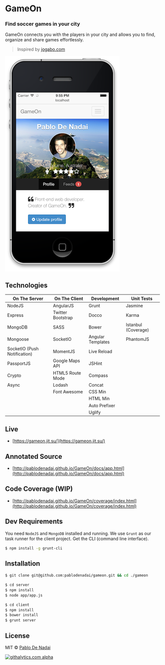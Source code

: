 GameOn
======

### Find soccer games in your city
GameOn connects you with the players in your city and allows you to find, organize and share games effortlessly.

> Inspired by [jogabo.com](http://www.jogabo.com)

![Screenshot](/screenshot.png)

Technologies
------------
| On The Server  | On The Client | Development | Unit Tests |
| -------------- |---------------| ------------| ---------- |
| NodeJS | AngularJS | Grunt | Jasmine |
| Express | Twitter Bootstrap | Docco | Karma |
| MongoDB | SASS | Bower | Istanbul (Coverage)
| Mongoose | SocketIO | Angular Templates | PhantomJS |
| SocketIO (Push Notification) | MomentJS | Live Reload |  |
| PassportJS | Google Maps API | JSHint |  |
| Crypto | HTML5 Route Mode | Compass |  |
| Async | Lodash | Concat |  |
|  | Font Awesome | CSS Min |  |
|  |  | HTML Min |  |
|  |  | Auto Prefixer |  |
|  |  | Uglify |  |

Live
----
- [https://gameon.jit.su/](https://gameon.jit.su/)

Annotated Source
----------------
- [http://pablodenadai.github.io/GameOn/docs/app.html](http://pablodenadai.github.io/GameOn/docs/app.html)

Code Coverage (WIP)
-------------------
- [http://pablodenadai.github.io/GameOn/coverage/index.html](http://pablodenadai.github.io/GameOn/coverage/index.html)

Dev Requirements
------------
You need `NodeJS` and `MongoDB` installed and running.
We use `Grunt` as our task runner for the client project. Get the CLI (command line interface).

```bash
$ npm install -g grunt-cli
```

Installation
------------
```bash
$ git clone git@github.com:pablodenadai/gameon.git && cd ./gameon
```

```bash
$ cd server
$ npm install
$ node app/app.js
```

```bash
$ cd client
$ npm install
$ bower install
$ grunt server
```

License
-------
MIT © [Pablo De Nadai](http://www.twitter.com/pablodenadai)

[![githalytics.com alpha](https://cruel-carlota.pagodabox.com/7da1667e7af286435d4348d18b6a52a6 "githalytics.com")](http://githalytics.com/pablodenadai/GameOn)
